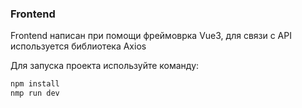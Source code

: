 ### Frontend

Frontend написан при помощи фреймоврка Vue3, для связи с API используется библиотека Axios

Для запуска проекта используйте команду:

```sh
npm install
nmp run dev
```

